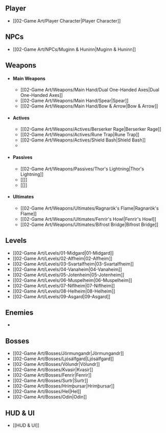 ## Player
- [[02-Game Art/Player Character|Player Character]]
## NPCs
- [[02-Game Art/NPCs/Muginn & Huninn|Muginn & Huninn]]
## Weapons
- #### Main Weapons
	- [[02-Game Art/Weapons/Main Hand/Dual One-Handed Axes|Dual One-Handed Axes]]
	- [[02-Game Art/Weapons/Main Hand/Spear|Spear]]
	- [[02-Game Art/Weapons/Main Hand/Bow & Arrow|Bow & Arrow]]
- #### Actives
	- [[02-Game Art/Weapons/Actives/Berserker Rage|Berserker Rage]]
	- [[02-Game Art/Weapons/Actives/Rune Trap|Rune Trap]]
	- [[02-Game Art/Weapons/Actives/Shield Bash|Shield Bash]]
	- 
- #### Passives
	- [[02-Game Art/Weapons/Passives/Thor's Lightning|Thor's Lightning]]
	- [[]]
	- [[]]
- #### Ultimates
	- [[02-Game Art/Weapons/Ultimates/Ragnarök's Flame|Ragnarök's Flame]]
	- [[02-Game Art/Weapons/Ultimates/Fenrir's Howl|Fenrir's Howl]]
	- [[02-Game Art/Weapons/Ultimates/Bifrost Bridge|Bifrost Bridge]]
## Levels
- [[02-Game Art/Levels/01-Midgard|01-Midgard]]
- [[02-Game Art/Levels/02-Alfheim|02-Alfheim]]
- [[02-Game Art/Levels/03-Svartalfheim|03-Svartalfheim]]
- [[02-Game Art/Levels/04-Vanaheim|04-Vanaheim]]
- [[02-Game Art/Levels/05-Jotenheim|05-Jotenheim]]
- [[02-Game Art/Levels/06-Muspelheim|06-Muspelheim]]
- [[02-Game Art/Levels/07-Niflheim|07-Niflheim]]
- [[02-Game Art/Levels/08-Helheim|08-Helheim]]
- [[02-Game Art/Levels/09-Asgard|09-Asgard]]
## Enemies
- 
## Bosses
- [[02-Game Art/Bosses/Jörmungandr|Jörmungandr]]
- [[02-Game Art/Bosses/Ljósálfgard|Ljósálfgard]]
- [[02-Game Art/Bosses/Völundr|Völundr]]
- [[02-Game Art/Bosses/Kvasir|Kvasir]]
- [[02-Game Art/Bosses/Fenrir|Fenrir]]
- [[02-Game Art/Bosses/Surtr|Surtr]]
- [[02-Game Art/Bosses/Hrímþursar|Hrímþursar]]
- [[02-Game Art/Bosses/Hel|Hel]]
- [[02-Game Art/Bosses/Odin|Odin]]
## HUD & UI
- [[HUD & UI]]